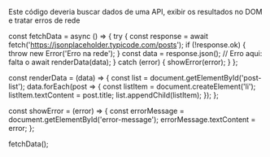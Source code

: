  Este código deveria buscar dados de uma API, exibir os resultados no DOM e tratar erros de rede

const fetchData = async () => {
  try {
    const response = await fetch('https://jsonplaceholder.typicode.com/posts');
    if (!response.ok) {
      throw new Error('Erro na rede');
    }
    const data = response.json(); // Erro aqui: falta o await
    renderData(data);
  } catch (error) {
    showError(error);
  }
};

const renderData = (data) => {
  const list = document.getElementById('post-list');
  data.forEach(post => {
    const listItem = document.createElement('li');
    listItem.textContent = post.title;
    list.appendChild(listItem);
  });
};

const showError = (error) => {
  const errorMessage = document.getElementById('error-message');
  errorMessage.textContent = error;
};

fetchData();
